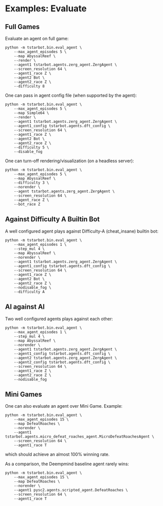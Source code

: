 # Examples: Evaluate

## Full Games
Evaluate an agent on full game:
```
python -m tstarbot.bin.eval_agent \
    --max_agent_episodes 5 \
    --map AbyssalReef \
    --render \
    --agent1 tstarbot.agents.zerg_agent.ZergAgent \
    --screen_resolution 64 \
    --agent1_race Z \
    --agent2 Bot \
    --agent2_race Z \
    --difficulty 8
```

One can pass in agent config file (when supported by the agent):
```
python -m tstarbot.bin.eval_agent \
    --max_agent_episodes 5 \
    --map Simple64 \
    --render \
    --agent1 tstarbot.agents.zerg_agent.ZergAgent \
    --agent1_config tstarbot.agents.dft_config \
    --screen_resolution 64 \
    --agent1_race Z \
    --agent2 Bot \
    --agent2_race Z \
    --difficulty 5 \
    --disable_fog
```

One can turn-off rendering/visualization (on a headless server):
```
python -m tstarbot.bin.eval_agent \
    --max_agent_episodes 5 \
    --map AbyssalReef \
    --difficulty 3 \
    --norender \
    --agent tstarbot.agents.zerg_agent.ZergAgent \
    --screen_resolution 64 \
    --agent_race Z \
    --bot_race Z
```

## Against Difficulty A Builtin Bot 
A well configured agent plays against Difficulty-A (cheat_insane) builtin bot:
```
python -m tstarbot.bin.eval_agent \
    --max_agent_episodes 1 \
    --step_mul 4 \
    --map AbyssalReef \
    --norender \
    --agent1 tstarbot.agents.zerg_agent.ZergAgent \
    --agent1_config tstarbot.agents.dft_config \
    --screen_resolution 64 \
    --agent1_race Z \
    --agent2 Bot \
    --agent2_race Z \
    --nodisable_fog \
    --difficulty A
```

## AI against AI
Two well configured agents plays against each other:
```
python -m tstarbot.bin.eval_agent \
    --max_agent_episodes 1 \
    --step_mul 4 \
    --map AbyssalReef \
    --norender \
    --agent1 tstarbot.agents.zerg_agent.ZergAgent \
    --agent1_config tstarbot.agents.dft_config \
    --agent2 tstarbot.agents.zerg_agent.ZergAgent \
    --agent2_config tstarbot.agents.dft_config \
    --screen_resolution 64 \
    --agent1_race Z \
    --agent2_race Z \
    --nodisable_fog
```

## Mini Games
One can also evaluate an agent over Mini Game. Example:
```
python -m tstarbot.bin.eval_agent \
    --max_agent_episodes 15 \
    --map DefeatRoaches \
    --norender \
    --agent1 tstarbot.agents.micro_defeat_roaches_agent.MicroDefeatRoachesAgent \
    --screen_resolution 64 \
    --agent1_race T 
```
which should achieve an almost 100% winning rate. 

As a comparison, the Deempmind baseline agent rarely wins:
```
python -m tstarbot.bin.eval_agent \
    --max_agent_episodes 15 \
    --map DefeatRoaches \
    --norender \
    --agent1 pysc2.agents.scripted_agent.DefeatRoaches \
    --screen_resolution 64 \
    --agent1_race T 
```